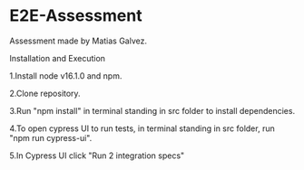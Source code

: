 # E2E-Assessment

Assessment made by Matias Galvez.

Installation and Execution

1.Install node v16.1.0 and npm.

2.Clone repository.

3.Run "npm install" in terminal standing in src folder to install dependencies.

4.To open cypress UI to run tests, in terminal standing in src folder, run "npm run cypress-ui".

5.In Cypress UI click "Run 2 integration specs"
